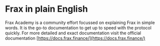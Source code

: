 # Frax in plain English

Frax Academy is a community effort focussed on explaining Frax in simple words. It is the go-to documentation to get up to speed with the protocol quickly. For more detailed and exact documentation visit the official documentation [https://docs.frax.finance/](https://docs.frax.finance/)
